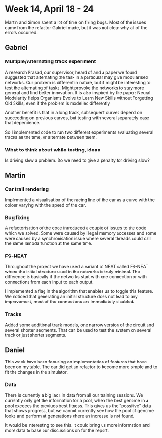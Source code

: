 # Week 14, April 18 - 24
Martin and Simon spent a lot of time on fixing bugs. Most of the issues came from the refactor Gabriel made, but it was not clear why all of the errors occurred.

## Gabriel
### Multiple/Alternating track experiment
A research Prasad, our supervisor, heard of and a paper we found suggested that alternating the task in a particular may give modularised networks. Our problem is different in nature, but it might be interesting to test the alternating of tasks. Might provoke the networks to stay more general and find better innovation. It is also inspired by the paper: Neural Modularity Helps Organisms Evolve to Learn New Skills without Forgetting Old Skills, even if the problem is modelled differently

Another benefit is that in a long track, subsequent curves depend on succeeding on previous curves, but testing with several separately ease that dependence.

So I implemented code to run two different experiments evaluating several tracks all the time, or alternate between them.

### What to think about while testing, ideas
Is driving slow a problem. Do we need to give a penalty for driving slow?

## Martin

### Car trail rendering
Implemented a visualisation of the racing line of the car as a curve with the colour varying with the speed of the car. 

### Bug fixing
A refactorisation of the code introduced a couple of issues to the code which we solved. Some were caused by illegal memory accesses and some were caused by a synchronisation issue where several threads could call the same lambda function at the same time.

### FS-NEAT
Throughout the project we have used a variant of NEAT called FS-NEAT where the initial structure used in the networks is truly minimal. The difference is basically if the networks start with one connection or with connections from each input to each output. 

I implemented a flag in the algorithm that enables us to toggle this feature. We noticed that generating an initial structure does not lead to any improvement, most of the connections are immediately disabled.

### Tracks
Added some additional track models, one narrow version of the circuit and several shorter segments. That can be used to test the system on several track or just shorter segments. 

## Daniel
This week have been focusing on implementation of features that have been on my table. The car did get an refactor to become more simple and to fit the changes in the simulator. 

### Data
There is currently a big lack in data from all our training sessions. We currently only get the information for a pool, when the best genome in a pool exceeds the previuos best fitness. This gives us the "possitive" data that shows progress, but we cannot currently see how the pool of genome looks and perform at generations ehere an increase is not found. 

It would be interesting to see this. It could bring us more information and more data to base our discussions on for the report. 
